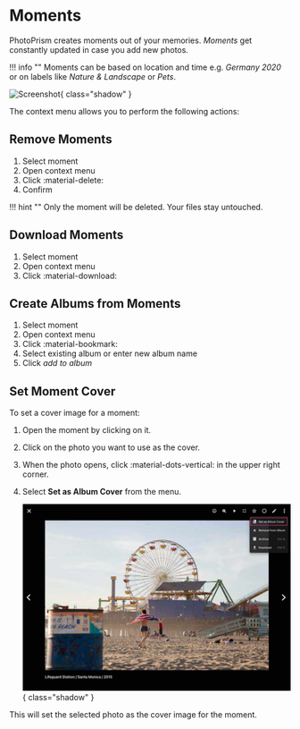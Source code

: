 # Moments #

PhotoPrism creates moments out of your memories. 
*Moments* get constantly updated in case you add new photos.

!!! info ""
    Moments can be based on location and time e.g. *Germany 2020* or on labels like *Nature & Landscape* or *Pets*.

![Screenshot](img/moments-2503.jpg){ class="shadow" }

The context menu allows you to perform the following actions:

## Remove Moments ##
1. Select moment
2. Open context menu
3. Click :material-delete:
4. Confirm

!!! hint ""
    Only the moment will be deleted. Your files stay untouched.

## Download Moments ##
1. Select moment
2. Open context menu
3. Click :material-download:

## Create Albums from Moments ##
1. Select moment
2. Open context menu
3. Click :material-bookmark:
4. Select existing album or enter new album name
5. Click *add to album*

## Set Moment Cover ##

To set a cover image for a moment:

1. Open the moment by clicking on it.
2. Click on the photo you want to use as the cover.
3. When the photo opens, click :material-dots-vertical: in the upper right corner.
4. Select **Set as Album Cover** from the menu.

    ![Screenshot](img/set-cover-2504.jpg){ class="shadow" }

This will set the selected photo as the cover image for the moment.
